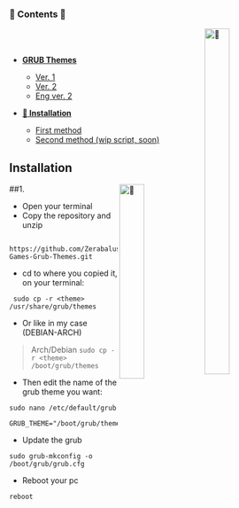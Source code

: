 ### 🏯 Contents 🏯

<a><img src="https://i.pinimg.com/originals/31/26/51/3126516d77b2f81eb31c088f605b2378.gif" width="30%" height="40%" title="🙂" align="right"></a>
<br/><br/>

- <b>[GRUB Themes](#previews)</b>
   - [Ver. 1](#1.)
   - [Ver. 2](#2.)
   - [Eng ver. 2](#eng2)

- <b>[🔧 Installation](#installation)</b>
  - [First method](#1.)
  - [Second method (wip script, soon)](#2)


## Installation
##1.
<a><img src="https://i.pinimg.com/originals/2c/0e/de/2c0ede6151436eeaf2f96ccfa6decf89.gif" width="30%" height="30%" title="🙂" align="right"></a>
- Open your terminal
- Copy the repository and unzip

```
    https://github.com/Zerabalus/Video-Games-Grub-Themes.git
```

- cd to where you copied it, on your terminal:
```
 sudo cp -r <theme> /usr/share/grub/themes
```

- Or like in my case (DEBIAN-ARCH)

>Arch/Debian `sudo cp -r <theme> /boot/grub/themes`

- Then edit the name of the grub theme you want:
```
sudo nano /etc/default/grub
```
```
GRUB_THEME="/boot/grub/themes/<theme>/theme.txt"
```
- Update the grub
```
sudo grub-mkconfig -o /boot/grub/grub.cfg
```

- Reboot your pc
```
reboot
```

